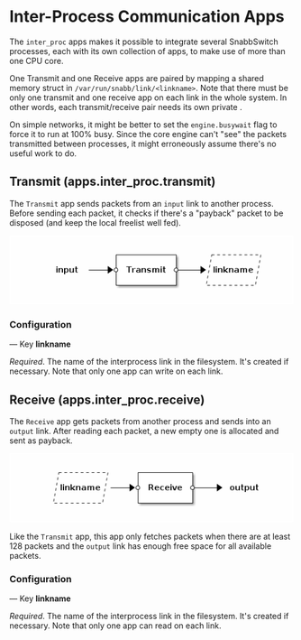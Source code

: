 # Inter-Process Communication Apps

The `inter_proc` apps makes it possible to integrate several SnabbSwitch
processes, each with its own collection of apps, to make use of more than
one CPU core.

One Transmit and one Receive apps are paired by mapping a shared memory
struct in `/var/run/snabb/link/<linkname>`. Note that there must be only
one transmit and one receive app on each link in the whole system.  In other
words, each transmit/receive pair needs its own private <linkname>.

On simple networks, it might be better to set the `engine.busywait` flag
to force it to run at 100% busy.  Since the core engine can't "see" the
packets transmitted between processes, it might erroneously assume there's
no useful work to do.


## Transmit (apps.inter_proc.transmit)

The `Transmit` app sends packets from an `input` link to another process.
Before sending each packet, it checks if there's a "payback" packet to be
disposed (and keep the local freelist well fed).

![Transmit](.images/Transmit.png)

### Configuration

— Key **linkname**

*Required*. The name of the interprocess link in the filesystem.  It's
created if necessary.  Note that only one app can write on each link.


## Receive (apps.inter_proc.receive)

The `Receive` app gets packets from another process and sends into an
`output` link.  After reading each packet, a new empty one is allocated
and sent as payback.

![Receive](.images/Receive.png)

Like the `Transmit` app, this app only fetches packets when there are
at least 128 packets and the `output` link has enough free space for
all available packets.

### Configuration

— Key **linkname**

*Required*. The name of the interprocess link in the filesystem.  It's
created if necessary.  Note that only one app can read on each link.
